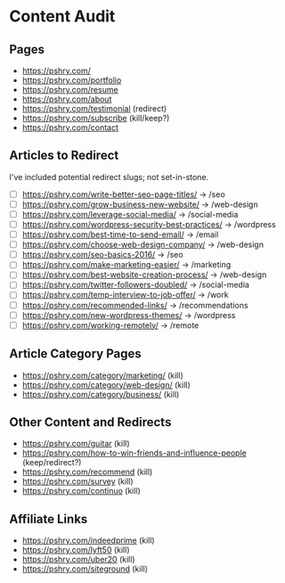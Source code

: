 # Content Audit

## Pages

- https://pshry.com/
- https://pshry.com/portfolio
- https://pshry.com/resume
- https://pshry.com/about
- https://pshry.com/testimonial (redirect)
- https://pshry.com/subscribe (kill/keep?)
- https://pshry.com/contact

## Articles to Redirect

I've included potential redirect slugs; not set-in-stone.

- [ ] https://pshry.com/write-better-seo-page-titles/ -> /seo
- [ ] https://pshry.com/grow-business-new-website/ -> /web-design
- [ ] https://pshry.com/leverage-social-media/ -> /social-media
- [ ] https://pshry.com/wordpress-security-best-practices/ -> /wordpress
- [ ] https://pshry.com/best-time-to-send-email/ -> /email
- [ ] https://pshry.com/choose-web-design-company/ -> /web-design
- [ ] https://pshry.com/seo-basics-2016/ -> /seo
- [ ] https://pshry.com/make-marketing-easier/ -> /marketing
- [ ] https://pshry.com/best-website-creation-process/ -> /web-design
- [ ] https://pshry.com/twitter-followers-doubled/ -> /social-media
- [ ] https://pshry.com/temp-interview-to-job-offer/ -> /work
- [ ] https://pshry.com/recommended-links/ -> /recommendations
- [ ] https://pshry.com/new-wordpress-themes/ -> /wordpress
- [ ] https://pshry.com/working-remotely/ -> /remote

## Article Category Pages

- https://pshry.com/category/marketing/ (kill)
- https://pshry.com/category/web-design/ (kill)
- https://pshry.com/category/business/ (kill)

## Other Content and Redirects

- https://pshry.com/guitar (kill)
- https://pshry.com/how-to-win-friends-and-influence-people (keep/redirect?)
- https://pshry.com/recommend (kill)
- https://pshry.com/survey (kill)
- https://pshry.com/continuo (kill)

## Affiliate Links

- https://pshry.com/indeedprime (kill)
- https://pshry.com/lyft50 (kill)
- https://pshry.com/uber20 (kill)
- https://pshry.com/siteground (kill)